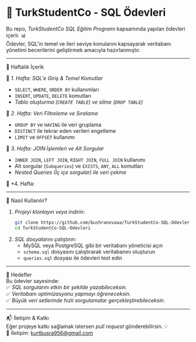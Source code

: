 # 📌 TurkStudentCo - SQL Ödevleri  

Bu repo, *TurkStudentCo SQL Eğitim Programı* kapsamında yapılan ödevleri içerir. 📊  
Ödevler, SQL'in temel ve ileri seviye konularını kapsayarak veritabanı yönetimi becerilerini geliştirmek amacıyla hazırlanmıştır.  

---

📅 Haftalık İçerik  

🔹 *1. Hafta: SQL’e Giriş & Temel Komutlar*  
   - `SELECT`, `WHERE`, `ORDER BY` kullanımları  
   - `INSERT`, `UPDATE`, `DELETE` komutları  
   - *Tablo oluşturma (`CREATE TABLE`) ve silme (`DROP TABLE`)*  

🔹 *2. Hafta: Veri Filtreleme ve Sıralama*  
   - `GROUP BY` ve `HAVING` ile veri gruplama  
   - `DISTINCT` ile tekrar eden verileri engelleme  
   - `LIMIT` ve `OFFSET` kullanımı  

🔹 *3. Hafta: JOIN İşlemleri ve Alt Sorgular*  
   - `INNER JOIN`, `LEFT JOIN`, `RIGHT JOIN`, `FULL JOIN` kullanımı  
   - Alt sorgular (`Subqueries`) ve `EXISTS`, `ANY`, `ALL` komutları  
   - *Nested Queries (İç içe sorgular) ile veri çekme*  

🔹 *4. Hafta:


---

🚀 Nasıl Kullanılır?  

1. *Projeyi klonlayın veya indirin:*  
   ```bash
   git clone https://github.com/bushranovaaa/TurkStudentCo-SQL-Odevleri.git
   cd TurkStudentCo-SQL-Odevleri
   ```
2. *SQL dosyalarını çalıştırın:*  
   - MySQL veya PostgreSQL gibi bir veritabanı yöneticisi açın  
   - `schema.sql` dosyasını çalıştırarak veritabanını oluşturun  
   - `queries.sql` dosyası ile ödevleri test edin  

---

🎯 Hedefler  
Bu ödevler sayesinde:  
✅ *SQL sorgularını etkin bir şekilde yazabileceksin.*  
✅ *Veritabanı optimizasyonu yapmayı öğreneceksin.*  
✅ *Büyük veri setlerinde hızlı sorgulamalar gerçekleştirebileceksin.*  

---

📬 İletişim & Katkı  
Eğer projeye katkı sağlamak istersen *pull request* gönderebilirsin. 💡  
📩 *İletişim:* [kurtbusra956@gmail.com](mailto:kurtbusra956@gmail.com)
